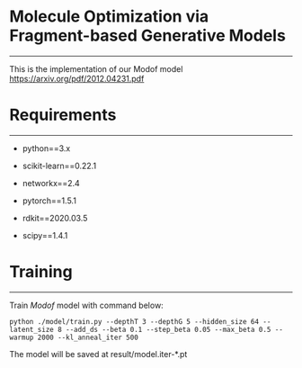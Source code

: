 # Molecule Optimization via Fragment-based Generative Models

---

This is the implementation of our Modof model https://arxiv.org/pdf/2012.04231.pdf



# Requirements

---

* python==3.x
* scikit-learn==0.22.1

* networkx==2.4

* pytorch==1.5.1

* rdkit==2020.03.5

* scipy==1.4.1


# Training

---

Train *Modof* model with command below:

```
python ./model/train.py --depthT 3 --depthG 5 --hidden_size 64 --latent_size 8 --add_ds --beta 0.1 --step_beta 0.05 --max_beta 0.5 --warmup 2000 --kl_anneal_iter 500
```

The model will be saved at result/model.iter-*.pt





